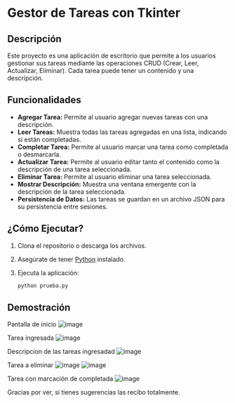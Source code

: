 # Gestor de Tareas con Tkinter
## Descripción

Este proyecto es una aplicación de escritorio que permite a los usuarios gestionar sus tareas mediante las operaciones CRUD (Crear, Leer, Actualizar, Eliminar). Cada tarea puede tener un contenido y una descripción.

## Funcionalidades

- **Agregar Tarea:** Permite al usuario agregar nuevas tareas con una descripción.
- **Leer Tareas:** Muestra todas las tareas agregadas en una lista, indicando si están completadas.
- **Completar Tarea:** Permite al usuario marcar una tarea como completada o desmarcarla.
- **Actualizar Tarea:** Permite al usuario editar tanto el contenido como la descripción de una tarea seleccionada.
- **Eliminar Tarea:** Permite al usuario eliminar una tarea seleccionada.
- **Mostrar Descripción:** Muestra una ventana emergente con la descripción de la tarea seleccionada.
- **Persistencia de Datos:** Las tareas se guardan en un archivo JSON para su persistencia entre sesiones.

## ¿Cómo Ejecutar?

1. Clona el repositorio o descarga los archivos.
2. Asegúrate de tener [Python](https://www.python.org/) instalado.
3. Ejecuta la aplicación:

   ```bash
   python prueba.py

## Demostración
Pantalla de inicio
![image](https://github.com/user-attachments/assets/128da72f-c136-4c0a-ab1a-c5c664fa31bd)

Tarea ingresada
![image](https://github.com/user-attachments/assets/6b6af265-1c42-4bc2-b599-a63d953311b5)

Descripcion de las tareas ingresadad
![image](https://github.com/user-attachments/assets/81929229-5fd6-4115-bfd3-27f230cfac82)

Tarea a eliminar
![image](https://github.com/user-attachments/assets/479fda95-fced-47d9-ac45-988eedbb2b3f)
![image](https://github.com/user-attachments/assets/61221f2f-3a80-4681-9f81-97b4e13b0d71)

Tarea con marcación de completada
![image](https://github.com/user-attachments/assets/d97a870f-1781-4e85-83de-ed51287e0b54)

Gracias por ver, si tienes sugerencias las recibo totalmente.


